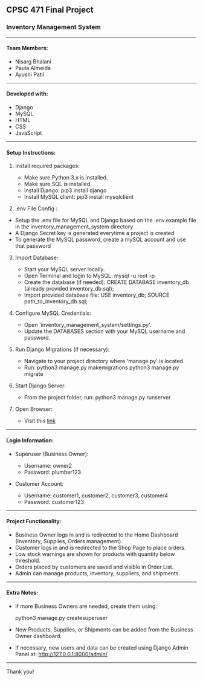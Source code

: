 ## CPSC 471 Final Project
### Inventory Management System
---------------------------------------

#### Team Members:
- Nisarg Bhalani
- Paula Almeida
- Ayushi Patil

---------------------------------------

#### Developed with:
- Django
- MySQL
- HTML
- CSS
- JavaScript

---------------------------------------
#### Setup Instructions:

1. Install required packages:
   - Make sure Python 3.x is installed.
   - Make sure SQL is installed.
   - Install Django:
     pip3 install django
   - Install MySQL client:
     pip3 install mysqlclient

2. .env File Config :
  - Setup the .env file for MySQL and Django based on the .env.example file in the inventory_management_system directory
  - A Django Secret key is generated everytime a project is created
  - To generate the MySQL password, create a mySQL account and use that password


3. Import Database:
   - Start your MySQL server locally.
   - Open Terminal and login to MySQL:
     mysql -u root -p
   - Create the database (if needed):
     CREATE DATABASE inventory_db (already provided inventory_db.sql);
   - Import provided database file:
     USE inventory_db;
     SOURCE path_to_inventory_db.sql;

4. Configure MySQL Credentials:
   - Open 'inventory_management_system/settings.py'.
   - Update the DATABASES section with your MySQL username and password.

5. Run Django Migrations (if necessary):
   - Navigate to your project directory where 'manage.py' is located.
   - Run:
     python3 manage.py makemigrations
     python3 manage.py migrate

6. Start Django Server:
   - From the project folder, run:
     python3 manage.py runserver

7. Open Browser:
   - Visit this [link](http://127.0.0.1:8000/)

---------------------------------------
#### Login Information:

- Superuser (Business Owner):
  - Username: owner2
  - Password: plumber123

- Customer Account:
  - Username: customer1, customer2, customer3, customer4
  - Password: customer123

---------------------------------------
#### Project Functionality:

- Business Owner logs in and is redirected to the Home Dashboard (Inventory, Supplies, Orders management).
- Customer logs in and is redirected to the Shop Page to place orders.
- Low stock warnings are shown for products with quantity below threshold.
- Orders placed by customers are saved and visible in Order List.
- Admin can manage products, inventory, suppliers, and shipments.

---------------------------------------
#### Extra Notes:

- If more Business Owners are needed, create them using:

  python3 manage.py createsuperuser

- New Products, Supplies, or Shipments can be added from the Business Owner dashboard.
- If necessary, new users and data can be created using Django Admin Panel at:
  http://127.0.0.1:8000/admin/
  
---------------------------------------
Thank you!


